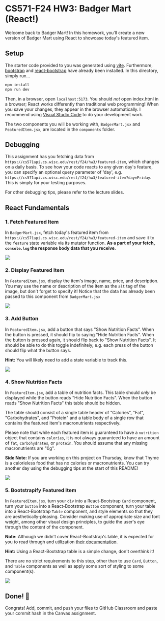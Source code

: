 # CS571-F24 HW3: Badger Mart (React!)

Welcome back to Badger Mart! In this homework, you'll create a new version of Badger Mart using React to showcase today's featured item.

## Setup

The starter code provided to you was generated using [vite](https://vitejs.dev/guide/). Furthermore, [bootstrap](https://www.npmjs.com/package/bootstrap) and [react-bootstrap](https://www.npmjs.com/package/react-bootstrap) have already been installed. In this directory, simply run...

```bash
npm install
npm run dev
```

Then, in a browser, open `localhost:5173`. You should *not* open index.html in a browser; React works differently than traditional web programming! When you save your changes, they appear in the browser automatically. I recommend using [Visual Studio Code](https://code.visualstudio.com/) to do your development work.

The two components you will be working with, `BadgerMart.jsx` and `FeaturedItem.jsx`, are located in the `components` folder.

## Debugging

This assignment has you fetching data from `https://cs571api.cs.wisc.edu/rest/f24/hw3/featured-item`, which changes on a daily basis. To see how your code reacts to any given day's feature, you can specify an optional query parameter of 'day', e.g. `https://cs571api.cs.wisc.edu/rest/f24/hw3/featured-item?day=Friday`. This is simply for your testing purposes.

For other debugging tips, please refer to the lecture slides.

## React Fundamentals

### 1. Fetch Featured Item

In `BadgerMart.jsx`, fetch today's featured item from `https://cs571api.cs.wisc.edu/rest/f24/hw3/featured-item` and save it to the `feature` state variable via its mutator function. **As a part of your fetch, `console.log` the response body data that you receive.**

![](_figures/step1.png)

### 2. Display Featured Item

In `FeaturedItem.jsx`, display the item's image, name, price, and description. You may use the name or description of the item as the `alt` tag of the image, but don't forget to specify it! Notice that the data has already been passed to this component from `BadgerMart.jsx`

![](_figures/step2.png)

### 3. Add Button

In `FeaturedItem.jsx`, add a button that says "Show Nutrition Facts". When the button is pressed, it should flip to saying "Hide Nutrition Facts". When the button is pressed again, it should flip back to "Show Nutrition Facts". It should be able to do this toggle indefinitely, e.g. each press of the button should flip what the button says.

**Hint:** You will likely need to add a state variable to track this.

![](_figures/step3.png)

### 4. Show Nutrition Facts

In `FeatureItem.jsx`, add a table of nutrition facts. This table should *only* be displayed while the button reads "Hide Nutrition Facts". When the button reads "Show Nutrition Facts" this table should be hidden.

The table should consist of a single table header of "Calories", "Fat", "Carbohydrates", and "Protein" and a table body of a single row that contains the featured item's macronutrients respectively.

Please note that while each featured item is guaranteed to have a `nutrition` object that contains `calories`, it is not always guaranteed to have an amount of `fat`, `carbohydrates`, or `protein`. You should assume that any missing macronutrients are "0g".

**Side Note:** If you are working on this project on Thursday, know that Thyme is a calorieless food that has no calories or macronutrients. You can try another day using the debugging tips at the start of this README!

![](_figures/step4.png)

### 5. Bootstrapify Featured Item

In `FeaturedItem.jsx`, turn your `div` into a React-Bootstrap `Card` component, turn your `button` into a React-Bootstrap `Button` component, turn your table into a React-Bootstrap `Table` component, and style elements so that they are aesthetically-pleasing. Consider making use of appropriate size and font weight, among other visual design principles, to guide the user's eye through the content of the component.

**Note:** Although we didn't cover React-Bootstrap's table, it is expected for you to read through and utilization [their documentation](https://react-bootstrap.github.io/docs/components/table).

**Hint:** Using a React-Bootstrap table is a simple change, don't overthink it!

There are no strict requirements to this step, other than to use `Card`, `Button`, and `Table` components as well as apply some sort of styling to some component(s).

![](_figures/step5.png)

## Done! 🥳

Congrats! Add, commit, and push your files to GitHub Classroom and paste your commit hash in the Canvas assignment.